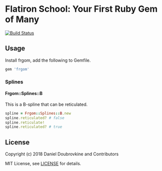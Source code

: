 # Flatiron School: Your First Ruby Gem of Many

[![Build Status](https://travis-ci.org/dblock/frgom.svg?branch=master)](https://travis-ci.org/dblock/frgom)

## Usage

Install frgom, add the following to Gemfile.

```ruby
gem 'frgom'
```

### Splines

#### Frgom::Splines::B

This is a B-spline that can be reticulated.

```ruby
spline = Frgom::Splines::B.new
spline.reticulated? # false
spline.reticulate!
spline.reticulated? # true
```

## License

Copyright (c) 2018 Daniel Doubrovkine and Contributors

MIT License, see [LICENSE](LICENSE.md) for details.
